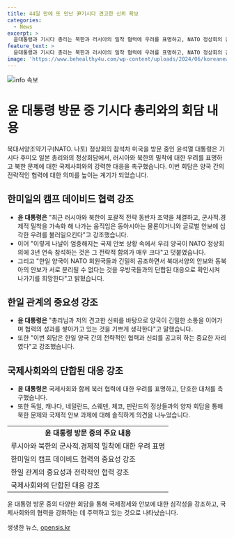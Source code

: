 ```yaml
---
title: 44일 만에 또 만난 尹기시다 견고한 신뢰 확보
categories:
  - News
excerpt: >
  윤대통령과 기시다 총리는 북한과 러시아의 밀착 협력에 우려를 표명하고, NATO 정상회의 참석으로 국제 안보의 중요성을 강조했습니다. 또한, 양국이 단합하여 북대서양과 동북아 안보를 공조해야 한다는 메시지를 전하며, 협력의 중요성을 강조했습니다. 두 정상은 공조를 강화하고 안보 문제에 대해 솔직하게 의견을 나누기로 합의했습니다.
feature_text: >
  윤대통령과 기시다 총리는 북한과 러시아의 밀착 협력에 우려를 표명하고, NATO 정상회의 참석으로 국제 안보의 중요성을 강조했습니다. 또한, 양국이 단합하여 북대서양과 동북아 안보를 공조해야 한다는 메시지를 전하며, 협력의 중요성을 강조했습니다. 두 정상은 공조를 강화하고 안보 문제에 대해 솔직하게 의견을 나누기로 합의했습니다.
image: 'https://www.behealthy4u.com/wp-content/uploads/2024/06/koreanews.jpg'
---
```


<p><img src="https://www.behealthy4u.com/wp-content/uploads/2024/06/koreanews.jpg" alt="info 속보" /></p>

<h1>윤 대통령 방문 중 기시다 총리와의 회담 내용</h1>

<p data-ke-size="size16">북대서양조약기구(NATO. 나토) 정상회의 참석차 미국을 방문 중인 윤석열 대통령은 기시다 후미오 일본 총리와의 정상회담에서, 러시아와 북한의 밀착에 대한 우려를 표명하고 북한 문제에 대한 국제사회와의 강력한 대응을 촉구했습니다. 이번 회담은 양국 간의 전략적인 협력에 대한 의미를 높이는 계기가 되었습니다.</p>

<h2 data-ke-size="size26">한미일의 캠프 데이비드 협력 강조</h2>

<ul>
  <li><b>윤 대통령은</b> "최근 러시아와 북한이 포괄적 전략 동반자 조약을 체결하고, 군사적․경제적 밀착을 가속화 해 나가는 움직임은 동아시아는 물론이거니와 글로벌 안보에 심각한 우려를 불러일으킨다"고 강조했습니다.</li>
  <li>이어 "이렇게 나날이 엄중해지는 국제 안보 상황 속에서 우리 양국이 NATO 정상회의에 3년 연속 참석하는 것은 그 전략적 함의가 매우 크다"고 덧붙였습니다.</li>
  <li>그리고 "한일 양국이 NATO 회원국들과 긴밀히 공조하면서 북대서양의 안보와 동북아의 안보가 서로 분리될 수 없다는 것을 우방국들과의 단합된 대응으로 확인시켜 나가기를 희망한다"고 밝혔습니다.</li>
</ul>

<h2 data-ke-size="size26">한일 관계의 중요성 강조</h2>

<ul>
  <li><b>윤 대통령은</b> "총리님과 저의 견고한 신뢰를 바탕으로 양국이 긴밀한 소통을 이어가며 협력의 성과를 쌓아가고 있는 것을 기쁘게 생각한다"고 말했습니다.</li>
  <li>또한 "이번 회담은 한일 양국 간의 전략적인 협력과 신뢰를 공고히 하는 중요한 자리였다"고 강조했습니다.</li>
</ul>

<h2 data-ke-size="size26">국제사회와의 단합된 대응 강조</h2>

<ul>
  <li><b>윤 대통령은</b> 국제사회와 함께 북러 협력에 대한 우려를 표명하고, 단호한 대처를 촉구했습니다.</li>
  <li>또한 독일, 캐나다, 네덜란드, 스웨덴, 체코, 핀란드의 정상들과의 양자 회담을 통해 북한 문제와 국제적 안보 과제에 대해 솔직하게 의견을 나누었습니다.</li>
</ul>

<table>
  <tr>
    <td style="text-align: center; height: 17px;"><b>윤 대통령 방문 중의 주요 내용</b></td>
  </tr>
  <tr>
    <td style="text-align: left; height: 17px;">루시아와 북한의 군사적․경제적 밀착에 대한 우려 표명</td>
  </tr>
  <tr>
    <td style="text-align: left; height: 17px;">한미일의 캠프 데이비드 협력의 중요성 강조</td>
  </tr>
  <tr>
    <td style="text-align: left; height: 17px;">한일 관계의 중요성과 전략적인 협력 강조</td>
  </tr>
  <tr>
    <td style="text-align: left; height: 17px;">국제사회와의 단합된 대응 강조</td>
  </tr>
</table>

<p data-ke-size="size16">윤 대통령 방문 중의 다양한 회담을 통해 국제정세와 안보에 대한 심각성을 강조하고, 국제사회와의 협력을 강화하는 데 주력하고 있는 것으로 나타났습니다.</p>
생생한 뉴스, <a href="https://opensis.kr" rel="dofollow">opensis.kr</a>


